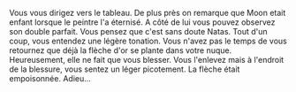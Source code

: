 Vous vous dirigez vers le tableau. De plus près on remarque que Moon etait enfant lorsque le peintre l'a éternisé. A côté de lui vous pouvez observez son double parfait. Vous pensez que c'est sans doute Natas. Tout d'un coup, vous entendez une légère tonation. Vous n'avez pas le temps de vous retournez que déjà la flèche d'or se plante dans votre nuque. Heureusement, elle ne fait que vous blesser. Vous l'enlevez mais à l'endroit de la blessure, vous sentez un léger picotement. La flèche était empoisonnée. Adieu...